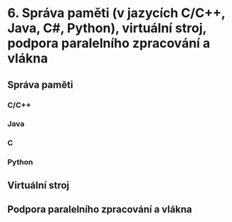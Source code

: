 # 6. Správa paměti (v jazycích C/C++, Java, C#, Python), virtuální stroj, podpora paralelního zpracování a vlákna

## Správa paměti

### C/C++

### Java

### C

### Python

## Virtuální stroj

## Podpora paralelního zpracování a vlákna

